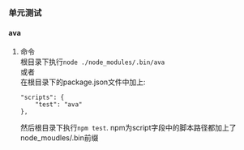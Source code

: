 ### 单元测试

#### ava

1. 命令   
    根目录下执行`node ./node_modules/.bin/ava`   
    或者   
    在根目录下的package.json文件中加上: 
      
    ```
    "scripts": {   
        "test": "ava"   
    },   
    ```   
    然后根目录下执行`npm test`.
    npm为script字段中的脚本路径都加上了node_moudles/.bin前缀

